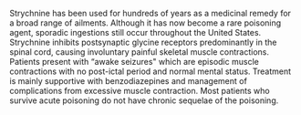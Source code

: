 Strychnine has been used for hundreds of years as a medicinal remedy for a broad range of ailments. Although it has now become a rare poisoning agent, sporadic ingestions still occur throughout the United States. Strychnine inhibits postsynaptic glycine receptors predominantly in the spinal cord, causing involuntary painful skeletal muscle contractions. Patients present with “awake seizures" which are episodic muscle contractions with no post-ictal period and normal mental status. Treatment is mainly supportive with benzodiazepines and management of complications from excessive muscle contraction. Most patients who survive acute poisoning do not have chronic sequelae of the poisoning.